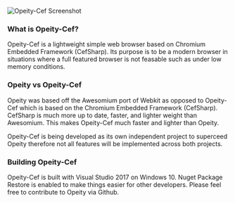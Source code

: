 ![Opeity-Cef Screenshot](https://i.imgur.com/cG6sLgG.png "Opeity Preview")

### What is Opeity-Cef?

Opeity-Cef is a lightweight simple web browser based on Chromium Embedded Framework (CefSharp). Its purpose is to 
be a modern browser in situations where a full featured browser is not feasable such as under low memory conditions.

### Opeity vs Opeity-Cef

Opeity was based off the Awesomium port of Webkit as opposed to Opeity-Cef which is based on the Chromium Embedded Framework 
(CefSharp). CefSharp is much more up to date, faster, and lighter weight than Awesomium. This makes Opeity-Cef much 
faster and lighter than Opeity.

Opeity-Cef is being developed as its own independent project to superceed Opeity therefore not all features will 
be implemented across both projects.

### Building Opeity-Cef

Opeity-Cef is built with Visual Studio 2017 on Windows 10. Nuget Package Restore is enabled to make things easier 
for other developers. Please feel free to contribute to Opeity via Github.
